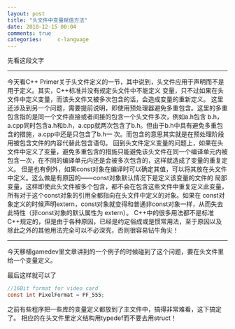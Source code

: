 ```yaml
---
layout: post
title: "头文件中变量赋值方法"
date: 2010-12-15 00:04
comments: true
categories:     c-language
---
```

先看这段文字

<!-- more -->

<hr>
今天看C++ Primer关于头文件定义的一节，其中说到，头文件应用于声明而不是用于定义。其实，C++标准并没有规定头文件中不能定义 变量，只不过如果在头文件中定义变量，而该头文件又被多次包含的话，会造成变量的重新定义。
这里还涉及到另一个问题，需要提前说明，即使用预处理器避免多重包含。这里的多重包含指的是同一个文件直接或者间接的包含一个头文件多次，例如a.h包含 b.h，a.cpp同时包含a.h和b.h，a.cpp就两次包含了b.h。但由于b.h中具有避免多重包含的措施，a.cpp中还是只包含了b.h一 次。而包含的意思其实就是在预处理阶段用被包含文件的内容代替此包含语句。
回到头文件定义变量的问题上，如果在头文件中定义了变量，避免多重包含的措施只能避免该头文件在同一个编译单元内被包含一次，在不同的编译单元内还是会被多次包含的，这样就造成了变量的重复定义。
但是也有例外，如果const对象在编译时可以确定其值，可以将其放在头文件中定义。这么做是有原因的——const对象默认情况下是定义该变量的文件的 局部变量，这样即使此头文件被多个包含，都不会在包含这些文件中重复定义此变量，所有对于这个const对象的引用全都指向在头文件中定义的对象。如果在 const对象定义的时候声明extern，const对象就变得和普通非const对象一样，从而失去此特性（非const对象的默认属性为 extern）。
C++中的很多用法都不是标准C++规定的，但是由于各种原因，已经是约定俗成或是惯常用法，至于原因以及除此之外的其他用法完全可以不必深究，否则很容易钻牛角尖！
<hr>

今天移植gamedev里文章讲到的一个例子的时候碰到了这个问题，要在头文件里给一个变量定义。

最后这样就可以了

```c
//16Bit format for video card
const int PixelFormat = PF_555;
```

之前有些程序把一些库的变量定义都放到了主文件中，搞得非常难看，这下搞定了。
相应的在头文件里定义结构用typedef而不要去用struct！
